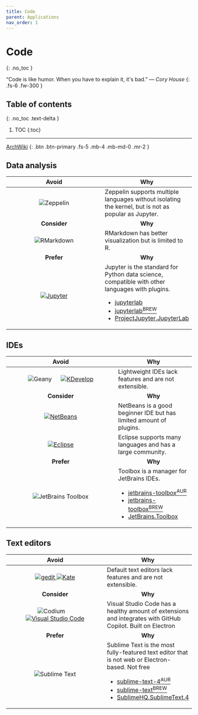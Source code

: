 ```yaml
---
title: Code
parent: Applications
nav_order: 1
---
```


# Code
{: .no_toc }

&ldquo;Code is like humor. When you have to explain it, it's bad.&rdquo;
&mdash; *Cory House*
{: .fs-6 .fw-300 }

## Table of contents
{: .no_toc .text-delta }

1. TOC
{:toc}

---

[ArchWiki](https://wiki.archlinux.org/title/List_of_applications/Utilities)
{: .btn .btn-primary .fs-5 .mb-4 .mb-md-0 .mr-2 }

## Data analysis

<div class="code-example" markdown="1">
  <table>
    <thead>
      <tr>
        <th style="text-align: center; width: 280px;">Avoid</th>
        <th style="text-align: center;">Why</th>
      </tr>
    </thead>
    <tbody>
      <tr>
        <td style="text-align: center;">
          <img
            alt="Zeppelin"
            title="Zeppelin"
            src="../../../images/apps/code_zeppelin.svg"/>
        </td>
        <td style="text-align: left;">
          Zeppelin supports multiple languages without isolating the kernel, but
          is not as popular as Jupyter.
        </td>
      </tr>
      <tr>
        <td style="text-align: center;"><b>Consider</b></td>
        <td style="text-align: center;"><b>Why</b></td>
      </tr>
      <tr>
        <td style="text-align: center;">
          <img
            alt="RMarkdown"
            title="RMarkdown"
            src="../../../images/apps/code_rmarkdown.png"/>
        </td>
        <td style="text-align: left;">
          RMarkdown has better visualization but is limited to R.
        </td>
      </tr>
      <tr>
        <td style="text-align: center;"><b>Prefer</b></td>
        <td style="text-align: center;"><b>Why</b></td>
      </tr>
      <tr>
        <td style="text-align: center;">
          <a href="https://wiki.archlinux.org/title/Jupyter">
            <img
              alt="Jupyter"
              title="Jupyter"
              src="../../../images/apps/code_jupyter.svg"/>
          </a>
        </td>
        <td style="text-align: left;">
          Jupyter is the standard for Python data science, compatible with other
          languages with plugins.
          <ul>
            <li>
              <a href="https://archlinux.org/packages/extra/any/jupyterlab">
                jupyterlab
              </a>
            </li>
            <li>
              <a href="https://formulae.brew.sh/formula/jupyterlab">
                jupyterlab<sup>BREW</sup>
              </a>
            </li>
            <li>
              <a href="https://winget.run/pkg/ProjectJupyter/JupyterLab">
                ProjectJupyter.JupyterLab
              </a>
            </li>
          </ul>
        </td>
      </tr>
    </tbody>
  </table>
</div>

## IDEs

<div class="code-example" markdown="1">
  <table>
    <thead>
      <tr>
        <th style="text-align: center; width: 280px;">Avoid</th>
        <th style="text-align: center;">Why</th>
      </tr>
    </thead>
    <tbody>
      <tr>
        <td style="text-align: center;">
          <img
            alt="Geany"
            title="Geany"
            src="../../../images/apps/code_geany.svg"/>
          &emsp;
          <a href="https://wiki.archlinux.org/title/KDevelop">
            <img
              alt="KDevelop"
              title="KDevelop"
              src="../../../images/apps/code_kdevelop.svg"/>
          </a>
        </td>
        <td style="text-align: left;">
          Lightweight IDEs lack features and are not extensible.
        </td>
      </tr>
      <tr>
        <td style="text-align: center;"><b>Consider</b></td>
        <td style="text-align: center;"><b>Why</b></td>
      </tr>
      <tr>
        <td style="text-align: center;">
          <a href="https://wiki.archlinux.org/title/NetBeans">
            <img
              alt="NetBeans"
              title="NetBeans"
              src="../../../images/apps/code_netbeans.svg"/>
          </a>
        </td>
        <td style="text-align: left;">
          NetBeans is a good beginner IDE but has limited amount of plugins.
        </td>
      </tr>
      <tr>
        <td style="text-align: center;">
          <a href="https://wiki.archlinux.org/title/Eclipse">
            <img
              alt="Eclipse"
              title="Eclipse"
              src="../../../images/apps/code_eclipse.svg"/>
          </a>
        </td>
        <td style="text-align: left;">
          Eclipse supports many languages and has a large community.
        </td>
      </tr>
      <tr>
        <td style="text-align: center;"><b>Prefer</b></td>
        <td style="text-align: center;"><b>Why</b></td>
      </tr>
      <tr>
        <td style="text-align: center;">
          <img
            alt="JetBrains Toolbox"
            title="JetBrains Toolbox"
            src="../../../images/apps/code_jetbrains_toolbox.svg"/>
        </td>
        <td style="text-align: left;">
          Toolbox is a manager for JetBrains IDEs.
          <ul>
            <li>
              <a href="https://aur.archlinux.org/packages/jetbrains-toolbox">
                jetbrains-toolbox<sup>AUR</sup>
              </a>
            </li>
            <li>
              <a href="https://formulae.brew.sh/cask/jetbrains-toolbox">
                jetbrains-toolbox<sup>BREW</sup>
              </a>
            </li>
            <li>
              <a href="https://winget.run/pkg/JetBrains/Toolbox">
                JetBrains.Toolbox
              </a>
            </li>
          </ul>
        </td>
      </tr>
    </tbody>
  </table>
</div>

## Text editors

<div class="code-example" markdown="1">
  <table>
    <thead>
      <tr>
        <th style="text-align: center; width: 280px;">Avoid</th>
        <th style="text-align: center;">Why</th>
      </tr>
    </thead>
    <tbody>
      <tr>
        <td style="text-align: center;">
          <a href="https://wiki.archlinux.org/title/GNOME/Gedit">
            <img
              alt="gedit"
              title="gedit"
              src="../../../images/apps/code_gedit.svg"/>
          </a>
          <a href="https://wiki.archlinux.org/title/Kate">
            <img
              alt="Kate"
              title="Kate"
              src="../../../images/apps/code_kate.svg"/>
          </a>
        </td>
        <td style="text-align: left;">
          Default text editors lack features and are not extensible.
        </td>
      </tr>
      <tr>
        <td style="text-align: center;"><b>Consider</b></td>
        <td style="text-align: center;"><b>Why</b></td>
      </tr>
      <tr>
        <td style="text-align: center;">
          <img
            alt="Codium"
            title="Codium"
            src="../../../images/apps/code_codium.svg"/>
          &emsp;
          <a href="https://wiki.archlinux.org/title/Visual_Studio_Code">
            <img
              alt="Visual Studio Code"
              title="Visual Studio Code"
              src="../../../images/apps/code_visual_studio_code.svg"/>
          </a>
        </td>
        <td style="text-align: left;">
          Visual Studio Code has a healthy amount of extensions and integrates
          with GitHub Copilot.
          <label class="label label-yellow">Built on Electron</label>
        </td>
      </tr>
      <tr>
        <td style="text-align: center;"><b>Prefer</b></td>
        <td style="text-align: center;"><b>Why</b></td>
      </tr>
      <tr>
        <td style="text-align: center;">
          <img
            alt="Sublime Text"
            title="Sublime Text"
            src="../../../images/apps/code_sublime_text.svg"/>
        </td>
        <td style="text-align: left;">
          Sublime Text is the most fully-featured text editor that is not
          web or Electron-based.
          <label class="label label-purple">Not free</label>
          <ul>
            <li>
              <a href="https://aur.archlinux.org/packages/sublime-text-4">
                sublime-text-4<sup>AUR</sup>
              </a>
            </li>
            <li>
              <a href="https://formulae.brew.sh/cask/sublime-text">
                sublime-text<sup>BREW</sup>
              </a>
            </li>
            <li>
              <a href="https://winget.run/pkg/SublimeHQ/SublimeText.4">
                SublimeHQ.SublimeText.4
              </a>
            </li>
          </ul>
        </td>
      </tr>
    </tbody>
  </table>
</div>
